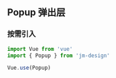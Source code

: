 ## Popup 弹出层

### 按需引入

```javascript
import Vue from 'vue'
import { Popup } from 'jm-design'

Vue.use(Popup)
```
